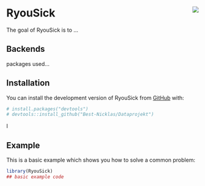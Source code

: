 # RyouSick <img src="man/figures/logo.png" align="right" />
<!-- badges: start -->
<!-- badges: end -->

The goal of RyouSick is to ...

## Backends
packages used...


## Installation

You can install the development version of RyouSick from [GitHub](https://github.com/) with:

``` r
# install.packages("devtools")
# devtools::install_github("Best-Nicklas/Dataprojekt")
```
I
## Example

This is a basic example which shows you how to solve a common problem:

``` r
library(RyouSick)
## basic example code
```

